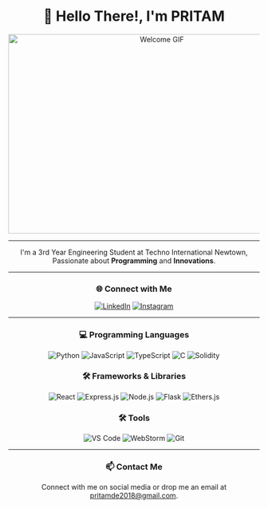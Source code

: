 <div align="center">
  <h1>👋 Hello There!, I'm PRITAM</h1>
  <img src="https://example.com/your-gif.gif" alt="Welcome GIF" width="600" height="400">
</div>

---

<div align="center">
  <p>I'm a 3rd Year Engineering Student at Techno International Newtown, Passionate about <strong>Programming</strong> and <strong>Innovations</strong>.</p>
</div>

---

<div align="center">
  <h3>🌐 Connect with Me</h3>
  <a href="https://www.linkedin.com/in/pritam-dey-099166262"><img src="https://img.shields.io/badge/LinkedIn-0077B5?style=for-the-badge&logo=linkedin&logoColor=white" alt="LinkedIn"></a>
  <a href="https://www.instagram.com/ig.__.prixtam.__.2100/"><img src="https://img.shields.io/badge/Instagram-E4405F?style=for-the-badge&logo=instagram&logoColor=white" alt="Instagram"></a>
</div>

---

<div align="center">
  <h3>💻 Programming Languages</h3>
  <img src="https://img.shields.io/badge/Python-3776AB?style=for-the-badge&logo=python&logoColor=white" alt="Python">
  <img src="https://img.shields.io/badge/JavaScript-F7DF1E?style=for-the-badge&logo=javascript&logoColor=black" alt="JavaScript">
  <img src="https://img.shields.io/badge/TypeScript-007ACC?style=for-the-badge&logo=typescript&logoColor=white" alt="TypeScript">
  <img src="https://img.shields.io/badge/C-00599C?style=for-the-badge&logo=c&logoColor=white" alt="C">
  <img src="https://img.shields.io/badge/Solidity-363636?style=for-the-badge&logo=solidity&logoColor=white" alt="Solidity">

  <h3>🛠️ Frameworks & Libraries</h3>
  <img src="https://img.shields.io/badge/React-61DAFB?style=for-the-badge&logo=react&logoColor=black" alt="React">
  <img src="https://img.shields.io/badge/Express-404D59?style=for-the-badge&logo=express&logoColor=white" alt="Express.js">
  <img src="https://img.shields.io/badge/Node.js-339933?style=for-the-badge&logo=node.js&logoColor=white" alt="Node.js">
  <img src="https://img.shields.io/badge/Flask-000000?style=for-the-badge&logo=flask&logoColor=white" alt="Flask">
  <img src="https://img.shields.io/badge/Ethers.js-E9761D?style=for-the-badge&logo=ethers.js&logoColor=white" alt="Ethers.js">

  <h3>🛠️ Tools</h3>
  <img src="https://img.shields.io/badge/VS%20Code-007ACC?style=for-the-badge&logo=visual-studio-code&logoColor=white" alt="VS Code">
  <img src="https://img.shields.io/badge/WebStorm-000000?style=for-the-badge&logo=webstorm&logoColor=white" alt="WebStorm">
  <img src="https://img.shields.io/badge/Git-F05032?style=for-the-badge&logo=git&logoColor=white" alt="Git">
</div>

---

<div align="center">
  <h3>📫 Contact Me</h3>
  <p>Connect with me on social media or drop me an email at <a href="mailto:pritamde2018@gmail.com">pritamde2018@gmail.com</a>.</p>
</div>
